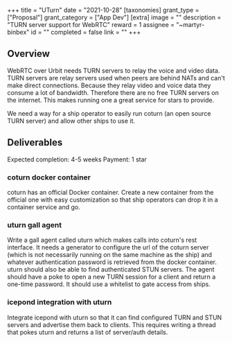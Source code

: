 +++
title = "UTurn"
date = "2021-10-28"
[taxonomies]
grant_type = ["Proposal"]
grant_category = ["App Dev"]
[extra]
image = ""
description = "TURN server support for WebRTC"
reward = 1
assignee = "~martyr-binbex"
id = ""
completed = false
link = ""
+++

## Overview
WebRTC over Urbit needs TURN servers to relay the voice and video data. TURN servers are relay servers used when peers are behind NATs and can't make direct connections. Because they relay video and voice data they consume a lot of bandwidth. Therefore there are no free TURN servers on the internet. This makes running one a great service for stars to provide.

We need a way for a ship operator to easily run coturn (an open source TURN server) and allow other ships to use it.


## Deliverables

Expected completion: 4-5 weeks
Payment: 1 star

### coturn docker container
coturn has an official Docker container. Create a new container from the official one with easy customization so that ship operators can drop it in a container service and go.

### uturn gall agent
Write a gall agent called uturn which makes calls into coturn's rest interface. It needs a generator to configure the url of the coturn server (which is not necessarily running on the same machine as the ship) and whatever authentication password is retrieved from the docker container. uturn should also be able to find authenticated STUN servers. The agent should have a poke to open a new TURN session for a client and return a one-time password. It should use a whitelist to gate access from ships. 

### icepond integration with uturn
Integrate icepond with uturn so that it can find configured TURN and STUN servers and advertise them back to clients. This requires writing a thread that pokes uturn and returns a list of server/auth details. 


